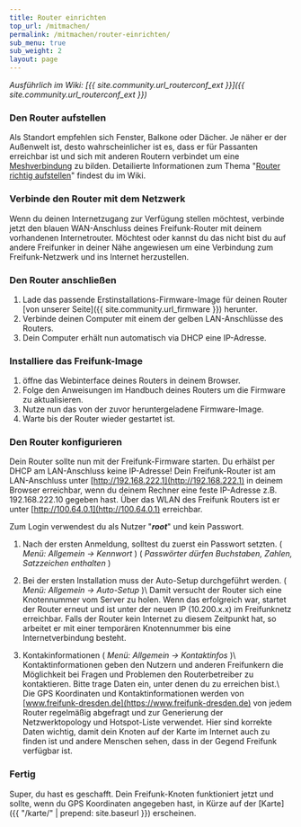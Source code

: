 ```yaml
---
title: Router einrichten
top_url: /mitmachen/
permalink: /mitmachen/router-einrichten/
sub_menu: true
sub_weight: 2
layout: page
---
```


*Ausführlich im Wiki: [{{ site.community.url_routerconf_ext }}]({{ site.community.url_routerconf_ext }})*

### Den Router aufstellen
Als Standort empfehlen sich Fenster, Balkone oder Dächer. Je näher er der Außenwelt ist, desto wahrscheinlicher ist es, dass er f&uuml;r Passanten erreichbar ist und sich mit anderen Routern verbindet um eine [Meshverbindung](https://de.wikipedia.org/wiki/Vermaschtes_Netz) zu bilden.
Detailierte Informationen zum Thema "<a href="{{ site.community.url_routerpos }}">Router richtig aufstellen</a>" findest du im Wiki.

### Verbinde den Router mit dem Netzwerk

Wenn du deinen Internetzugang zur Verf&uuml;gung stellen m&ouml;chtest, verbinde jetzt den blauen WAN-Anschluss deines Freifunk-Router mit deinem vorhandenen Internetrouter. M&ouml;chtest oder kannst du das nicht bist du auf andere Freifunker in deiner Nähe angewiesen um eine Verbindung zum Freifunk-Netzwerk und ins Internet herzustellen.

### Den Router anschließen

1. Lade das passende Erstinstallations-Firmware-Image f&uuml;r deinen Router [von unserer Seite]({{ site.community.url_firmware }}) herunter.
2. Verbinde deinen Computer mit einem der gelben LAN-Anschl&uuml;sse des Routers.
3. Dein Computer erhält nun automatisch via DHCP eine IP-Adresse.

### Installiere das Freifunk-Image

1. &ouml;ffne das Webinterface deines Routers in deinem Browser.
2. Folge den Anweisungen im Handbuch deines Routers um die Firmware zu aktualisieren.
3. Nutze nun das von der zuvor heruntergeladene Firmware-Image.
4. Warte bis der Router wieder gestartet ist.

### Den Router konfigurieren

Dein Router sollte nun mit der Freifunk-Firmware starten. Du erhälst per DHCP am LAN-Anschluss keine IP-Adresse! Dein Freifunk-Router ist am LAN-Anschluss unter [http://192.168.222.1](http://192.168.222.1) in deinem Browser erreichbar, wenn du deinem Rechner eine feste IP-Adresse z.B. 192.168.222.10 gegeben hast. Über das WLAN des Freifunk Routers ist er unter [http://100.64.0.1](http://100.64.0.1) erreichbar.

Zum Login verwendest du als Nutzer "***root***" und kein Passwort.

1. Nach der ersten Anmeldung, solltest du zuerst ein Passwort setzten. ( *Menü: Allgemein → Kennwort* ) ( *Passwörter dürfen Buchstaben, Zahlen, Satzzeichen enthalten* )

2. Bei der ersten Installation muss der Auto-Setup durchgeführt werden. ( *Menü: Allgemein → Auto-Setup* )\\
Damit versucht der Router sich eine Knotennummer vom Server zu holen. Wenn das erfolgreich war, startet der Router erneut und ist unter der neuen IP (10.200.x.x) im Freifunknetz erreichbar. Falls der Router kein Internet zu diesem Zeitpunkt hat, so arbeitet er mit einer temporären Knotennummer bis eine Internetverbindung besteht.

3. Kontakinformationen ( *Menü: Allgemein → Kontaktinfos* )\\
Kontaktinformationen geben den Nutzern und anderen Freifunkern die Möglichkeit bei Fragen und Problemen den Routerbetreiber zu kontaktieren. Bitte trage Daten ein, unter denen du zu erreichen bist.\\
Die GPS Koordinaten und Kontaktinformationen werden von [www.freifunk-dresden.de](https://www.freifunk-dresden.de) von jedem Router regelmäßig abgefragt und zur Generierung der Netzwerktopology und Hotspot-Liste verwendet. Hier sind korrekte Daten wichtig, damit dein Knoten auf der Karte im Internet auch zu finden ist und andere Menschen sehen, dass in der Gegend Freifunk verfügbar ist.

### Fertig

Super, du hast es geschafft. Dein Freifunk-Knoten funktioniert jetzt und sollte, wenn du GPS Koordinaten angegeben hast, in K&uuml;rze auf der [Karte]({{ "/karte/" | prepend: site.baseurl }}) erscheinen.
